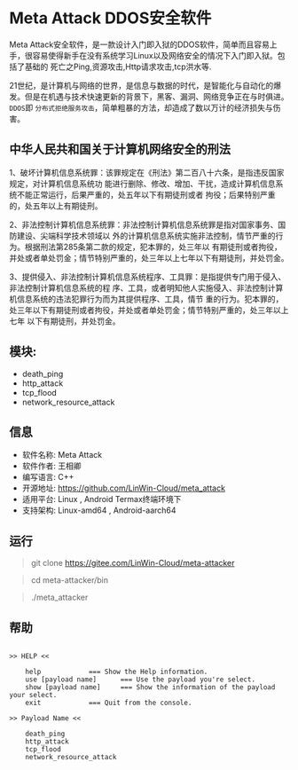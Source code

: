 # Meta Attack DDOS安全软件
Meta Attack安全软件，是一款设计入门即入狱的DDOS软件，简单而且容易上手，很容易使得新手在没有系统学习Linux以及网络安全的情况下入门即入狱。包括了基础的 死亡之Ping,资源攻击,Http请求攻击,tcp洪水等.

21世纪，是计算机与网络的世界，是信息与数据的时代，是智能化与自动化的爆发。但是在机遇与技术快速更新的背景下，黑客、漏洞、网络竞争正在与时俱进。```DDOS```即 ```分布式拒绝服务攻击```，简单粗暴的方法，却造成了数以万计的经济损失与伤害。

## 中华人民共和国关于计算机网络安全的刑法

1、破坏计算机信息系统罪：该罪规定在《刑法》第二百八十六条，是指违反国家规定，对计算机信息系统功
能进行删除、修改、增加、干扰，造成计算机信息系统不能正常运行，后果严重的，处五年以下有期徒刑或者
拘役；后果特别严重的，处五年以上有期徒刑。

2、非法控制计算机信息系统罪：非法控制计算机信息系统罪是指对国家事务、国防建设、尖端科学技术领域以
外的计算机信息系统实施非法控制，情节严重的行为。根据刑法第285条第二款的规定，犯本罪的，处三年以
有期徒刑或者拘役，并处或者单处罚金；情节特别严重的，处三年以上七年以下有期徒刑，并处罚金。


3、提供侵入、非法控制计算机信息系统程序、工具罪：是指提供专门用于侵入、非法控制计算机信息系统的程
序、工具，或者明知他人实施侵入、非法控制计算机信息系统的违法犯罪行为而为其提供程序、工具，情节
重的行为。犯本罪的，处三年以下有期徒刑或者拘役，并处或者单处罚金；情节特别严重的，处三年以上七年
以下有期徒刑，并处罚金。 


## 模块:
- death_ping
- http_attack
- tcp_flood
- network_resource_attack

## 信息
- 软件名称: Meta Attack
- 软件作者: 王相卿
- 编写语言: C++
- 开源地址: https://github.com/LinWin-Cloud/meta_attack
- 适用平台: Linux , Android Termax终端环境下
- 支持架构: Linux-amd64 , Android-aarch64

## 运行
> git clone https://gitee.com/LinWin-Cloud/meta-attacker

> cd meta-attacker/bin

> ./meta_attacker

## 帮助
```

>> HELP <<

    help 			=== Show the Help information.
    use [payload name] 		=== Use the payload you're select.
    show [payload name] 	=== Show the information of the payload your select.
    exit 			=== Quit from the console.

>> Payload Name <<

    death_ping
    http_attack
    tcp_flood
    network_resource_attack

```

